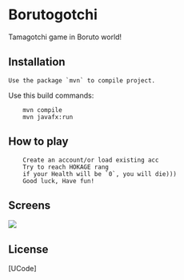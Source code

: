 # Borutogotchi

Tamagotchi game in Boruto world!

## Installation

```
Use the package `mvn` to compile project.
```

Use this build commands:
```
    mvn compile
    mvn javafx:run
```

## How to play

```
    Create an account/or load existing acc
    Try to reach HOKAGE rang
    if your Health will be `0`, you will die)))
    Good luck, Have fun!
```

## Screens

<img src=screen1.png>

## License
[UCode]
